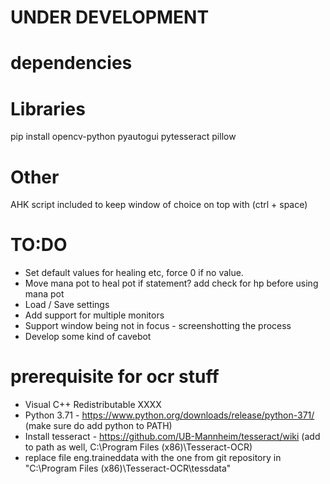 # UNDER DEVELOPMENT
# dependencies

# Libraries
pip install opencv-python pyautogui pytesseract pillow 

# Other
AHK script included to keep window of choice on top with (ctrl + space)

# TO:DO
* Set default values for healing etc, force 0 if no value.
* Move mana pot to heal pot if statement? add check for hp before using mana pot
* Load / Save settings
* Add support for multiple monitors
* Support window being not in focus - screenshotting the process
* Develop some kind of cavebot


# prerequisite for ocr stuff
* Visual C++ Redistributable XXXX 
* Python 3.71 - https://www.python.org/downloads/release/python-371/ (make sure do add python to PATH)
* Install tesseract - https://github.com/UB-Mannheim/tesseract/wiki  (add to path as well, C:\Program Files (x86)\Tesseract-OCR)
* replace file eng.traineddata with the one from git repository in "C:\Program Files (x86)\Tesseract-OCR\tessdata"